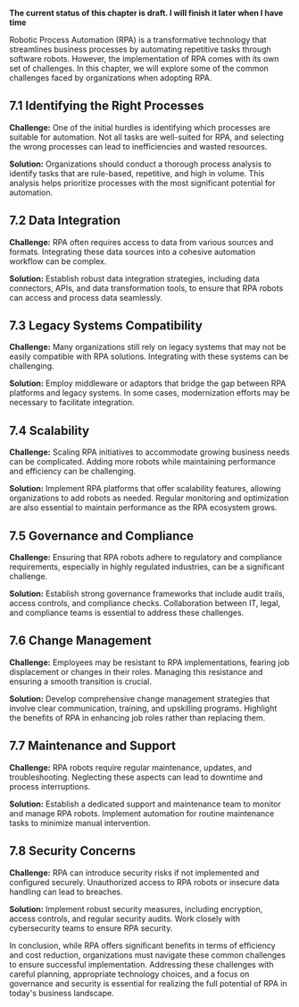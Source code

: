 **The current status of this chapter is draft. I will finish it later when I have time**

Robotic Process Automation (RPA) is a transformative technology that streamlines business processes by automating repetitive tasks through software robots. However, the implementation of RPA comes with its own set of challenges. In this chapter, we will explore some of the common challenges faced by organizations when adopting RPA.

7.1 Identifying the Right Processes
-----------------------------------

**Challenge:** One of the initial hurdles is identifying which processes are suitable for automation. Not all tasks are well-suited for RPA, and selecting the wrong processes can lead to inefficiencies and wasted resources.

**Solution:** Organizations should conduct a thorough process analysis to identify tasks that are rule-based, repetitive, and high in volume. This analysis helps prioritize processes with the most significant potential for automation.

7.2 Data Integration
--------------------

**Challenge:** RPA often requires access to data from various sources and formats. Integrating these data sources into a cohesive automation workflow can be complex.

**Solution:** Establish robust data integration strategies, including data connectors, APIs, and data transformation tools, to ensure that RPA robots can access and process data seamlessly.

7.3 Legacy Systems Compatibility
--------------------------------

**Challenge:** Many organizations still rely on legacy systems that may not be easily compatible with RPA solutions. Integrating with these systems can be challenging.

**Solution:** Employ middleware or adaptors that bridge the gap between RPA platforms and legacy systems. In some cases, modernization efforts may be necessary to facilitate integration.

7.4 Scalability
---------------

**Challenge:** Scaling RPA initiatives to accommodate growing business needs can be complicated. Adding more robots while maintaining performance and efficiency can be challenging.

**Solution:** Implement RPA platforms that offer scalability features, allowing organizations to add robots as needed. Regular monitoring and optimization are also essential to maintain performance as the RPA ecosystem grows.

7.5 Governance and Compliance
-----------------------------

**Challenge:** Ensuring that RPA robots adhere to regulatory and compliance requirements, especially in highly regulated industries, can be a significant challenge.

**Solution:** Establish strong governance frameworks that include audit trails, access controls, and compliance checks. Collaboration between IT, legal, and compliance teams is essential to address these challenges.

7.6 Change Management
---------------------

**Challenge:** Employees may be resistant to RPA implementations, fearing job displacement or changes in their roles. Managing this resistance and ensuring a smooth transition is crucial.

**Solution:** Develop comprehensive change management strategies that involve clear communication, training, and upskilling programs. Highlight the benefits of RPA in enhancing job roles rather than replacing them.

7.7 Maintenance and Support
---------------------------

**Challenge:** RPA robots require regular maintenance, updates, and troubleshooting. Neglecting these aspects can lead to downtime and process interruptions.

**Solution:** Establish a dedicated support and maintenance team to monitor and manage RPA robots. Implement automation for routine maintenance tasks to minimize manual intervention.

7.8 Security Concerns
---------------------

**Challenge:** RPA can introduce security risks if not implemented and configured securely. Unauthorized access to RPA robots or insecure data handling can lead to breaches.

**Solution:** Implement robust security measures, including encryption, access controls, and regular security audits. Work closely with cybersecurity teams to ensure RPA security.

In conclusion, while RPA offers significant benefits in terms of efficiency and cost reduction, organizations must navigate these common challenges to ensure successful implementation. Addressing these challenges with careful planning, appropriate technology choices, and a focus on governance and security is essential for realizing the full potential of RPA in today's business landscape.
